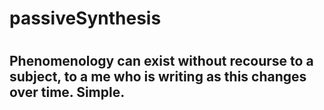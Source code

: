 # passiveSynthesis
#
## Phenomenology can exist without recourse to a subject, to a me who is writing as this changes over time. Simple.
#
## 
# 
#
#
